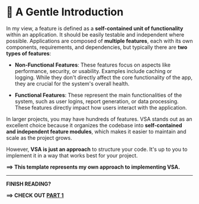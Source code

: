 # 🦄 A Gentle Introduction

In my view, a feature is defined as a **self-contained unit of functionality** within an application. It should be easily testable and independent where possible. Applications are composed of **multiple features**, each with its own components, requirements, and dependencies, but typically there are **two types of features**:

- **Non-Functional Features**: These features focus on aspects like performance, security, or usability. Examples include caching or logging. While they don't directly affect the core functionality of the app, they are crucial for the system's overall health.

- **Functional Features**: These represent the main functionalities of the system, such as user logins, report generation, or data processing. These features directly impact how users interact with the application.

In larger projects, you may have hundreds of features. VSA stands out as an excellent choice because it organizes the codebase into **self-contained and independent feature modules**, which makes it easier to maintain and scale as the project grows.

However, **VSA is just an approach** to structure your code. It's up to you to implement it in a way that works best for your project.

**==> This template represents my own approach to implementing VSA.**

---

**FINISH READING?**

**==> CHECK OUT [PART 1](Part1.md)**
